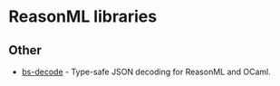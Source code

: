 # ReasonML libraries

## Other

- [bs-decode](https://github.com/mlms13/bs-decode) - Type-safe JSON decoding for ReasonML and OCaml.